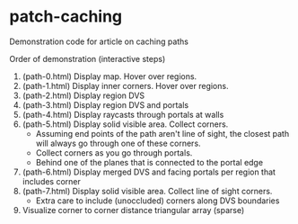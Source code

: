 patch-caching
=============

Demonstration code for article on caching paths

Order of demonstration (interactive steps)

1. (path-0.html) Display map. Hover over regions.
2. (path-1.html) Display inner corners. Hover over regions.
3. (path-2.html) Display region DVS
4. (path-3.html) Display region DVS and portals
5. (path-4.html) Display raycasts through portals at walls
6. (path-5.html) Display solid visible area. Collect corners.
   - Assuming end points of the path aren't line of sight, the closest path will always go through one of these corners.
   - Collect corners as you go through portals.
   - Behind one of the planes that is connected to the portal edge
7. (path-6.html) Display merged DVS and facing portals per region that includes corner
8. (path-7.html) Display solid visible area. Collect line of sight corners.
   - Extra care to include (unoccluded) corners along DVS boundaries
9. Visualize corner to corner distance triangular array (sparse)
